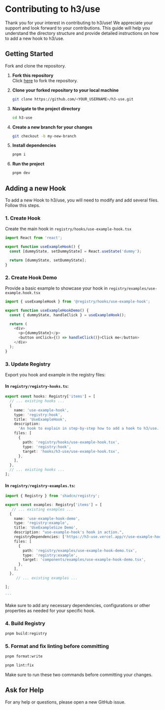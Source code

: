 # Contributing to h3/use

Thank you for your interest in contributing to h3/use! We appreciate your support and look forward to your contributions. This guide will help you understand the directory structure and provide detailed instructions on how to add a new hook to h3/use.

## Getting Started

Fork and clone the repository.

1. **Fork this repository**  
   Click [here](https://github.com/h3rmel/h3-use/fork) to fork the repository.

2. **Clone your forked repository to your local machine**

   ```bash
   git clone https://github.com/<YOUR_USERNAME>/h3-use.git
   ```

3. **Navigate to the project directory**

   ```bash
   cd h3-use
   ```

4. **Create a new branch for your changes**

   ```bash
   git checkout -b my-new-branch
   ```

5. **Install dependencies**

   ```bash
   pnpm i
   ```

6. **Run the project**
   ```bash
   pnpm dev
   ```

## Adding a new Hook

To add a new Hook to h3/use, you will need to modify and add several files. Follow this steps.

### 1. Create Hook

Create the main hook in `registry/hooks/use-example-hook.tsx`

```typescript
import React from 'react';

export function useExampleHook() {
  const [dummyState, setDummyState] = React.useState('dummy');

  return [dummyState, setDummyState];
}
```

### 2. Create Hook Demo

Provide a basic example to showcase your hook in `registry/examples/use-example.hook.tsx`

```typescript
import { useExampleHook } from '@registry/hooks/use-example-hook';

export function useExampleHookDemo() {
  const { dummyState, handleClick } = useExampleHook();

  return (
    <div>
      <p>{dummyState}</p>
      <button onClick={() => handleClick()}>Click me</button>
    </div>
  );
}
```

### 3. Update Registry

Export you hook and example in the registry files:

#### In `registry/registry-hooks.ts`:

```typescript
export const hooks: Registry['items'] = [
  // ... existing hooks ...
  {
    name: 'use-example-hook',
    type: 'registry:hook',
    title: 'UseExampleHook',
    description:
      'An hook to explain in step-by-step how to add a hook to h3/use.',
    files: [
      {
        path: 'registry/hooks/use-example-hook.tsx',
        type: 'registry:hook',
        target: 'hooks/h3-use/use-example-hook.tsx',
      },
    ],
  },
  // ... existing hooks ...
];
```

#### In `registry/registry-examples.ts`:

````typescript
import { Registry } from 'shadcn/registry';

export const examples: Registry['items'] = [
   // ... existing examples ...
  {
    name: 'use-example-hook-demo',
    type: 'registry:example',
    title: 'UseExampleSize Demo',
    description: "use-example-hook's hook in action.",
    registryDependencies: ['https://h3-use.vercel.app/r/use-example-hook'],
    files: [
      {
        path: 'registry/examples/use-example-hook-demo.tsx',
        type: 'registry:example',
        target: 'components/examples/use-example-hook-demo.tsx',
      },
    ],
  },
     // ... existing examples ...

];

```
````

Make sure to add any necessary dependencies, configurations or other properties as needed for your specific hook.

### 4. Build Registry

```bash
pnpm build:registry
```

### 5. Format and fix linting before committing

```bash
pnpm format:write
```

```bash
pnpm lint:fix
```

Make sure to run these two commands before committing your changes.

## Ask for Help

For any help or questions, please open a new GitHub issue.
